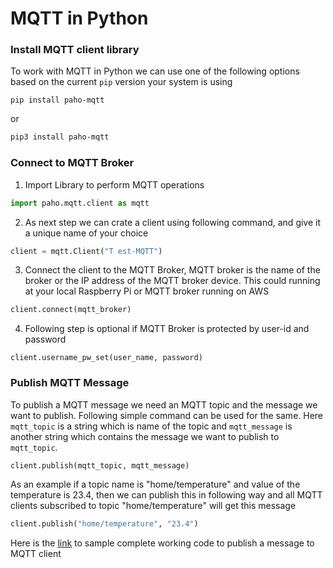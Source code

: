 # MQTT in Python

### Install MQTT client library

To work with MQTT in Python we can use one of the following options based on the current `pip` version your system is using

```shell
pip install paho-mqtt
```

or

```bash
pip3 install paho-mqtt
```

### Connect to MQTT Broker

1. Import Library to perform MQTT operations

```python
import paho.mqtt.client as mqtt
```

2. As next step we can crate a client using following command, and give it a unique name of your choice

```python
client = mqtt.Client("T	est-MQTT") 
```

3. Connect the client to the MQTT Broker, MQTT broker is the name of the broker or the IP address of the MQTT broker device. This could running at your local Raspberry Pi or MQTT broker running on AWS

```python
client.connect(mqtt_broker)
```

4. Following step is optional if MQTT Broker is protected by user-id and password

```
client.username_pw_set(user_name, password)
```

### Publish MQTT Message

To publish a MQTT message we need an MQTT topic and the message we want to publish. Following simple command can be used for the same. Here `mqtt_topic` is a string which is name of the topic and `mqtt_message` is another string which contains the message we want to publish to `mqtt_topic`.

```python
client.publish(mqtt_topic, mqtt_message)
```

As an example if a topic name is "home/temperature" and value of the temperature is 23.4, then we can publish this in following way and all MQTT clients subscribed to topic "home/temperature" will get this message

```python
client.publish("home/temperature", "23.4")
```

Here is the [link](https://github.com/LetsStartLooping/MQTT/blob/84c2592375d3e74dd7483945f89ffe5954b66dc8/mqtt-publish.py) to sample complete working code to publish a message to MQTT client